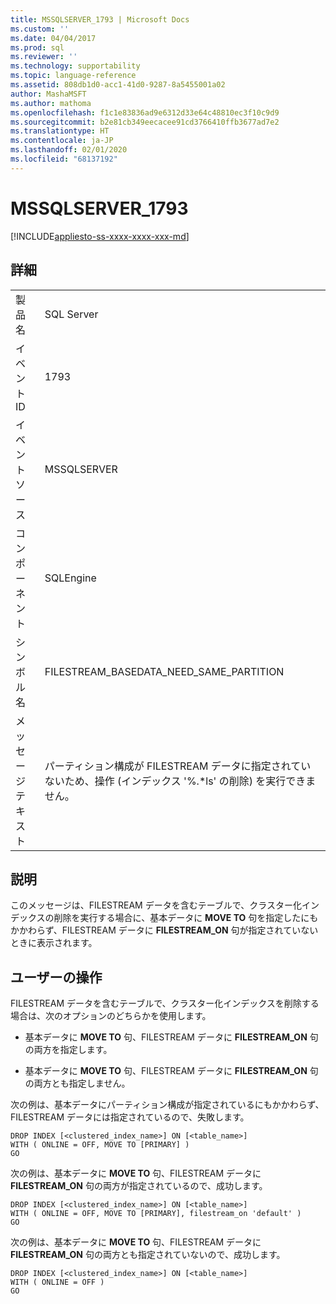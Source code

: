 ```yaml
---
title: MSSQLSERVER_1793 | Microsoft Docs
ms.custom: ''
ms.date: 04/04/2017
ms.prod: sql
ms.reviewer: ''
ms.technology: supportability
ms.topic: language-reference
ms.assetid: 808db1d0-acc1-41d0-9287-8a5455001a02
author: MashaMSFT
ms.author: mathoma
ms.openlocfilehash: f1c1e83836ad9e6312d33e64c48810ec3f10c9d9
ms.sourcegitcommit: b2e81cb349eecacee91cd3766410ffb3677ad7e2
ms.translationtype: HT
ms.contentlocale: ja-JP
ms.lasthandoff: 02/01/2020
ms.locfileid: "68137192"
---
```

# <a name="mssqlserver_1793"></a>MSSQLSERVER_1793
[!INCLUDE[appliesto-ss-xxxx-xxxx-xxx-md](../../includes/appliesto-ss-xxxx-xxxx-xxx-md.md)]
  
## <a name="details"></a>詳細  
  
|||  
|-|-|  
|製品名|SQL Server|  
|イベント ID|1793|  
|イベント ソース|MSSQLSERVER|  
|コンポーネント|SQLEngine|  
|シンボル名|FILESTREAM_BASEDATA_NEED_SAME_PARTITION|  
|メッセージ テキスト|パーティション構成が FILESTREAM データに指定されていないため、操作 (インデックス '%.*ls' の削除) を実行できません。|  
  
## <a name="explanation"></a>説明  
このメッセージは、FILESTREAM データを含むテーブルで、クラスター化インデックスの削除を実行する場合に、基本データに **MOVE TO** 句を指定したにもかかわらず、FILESTREAM データに **FILESTREAM_ON** 句が指定されていないときに表示されます。  
  
## <a name="user-action"></a>ユーザーの操作  
FILESTREAM データを含むテーブルで、クラスター化インデックスを削除する場合は、次のオプションのどちらかを使用します。  
  
-   基本データに **MOVE TO** 句、FILESTREAM データに **FILESTREAM_ON** 句の両方を指定します。  
  
-   基本データに **MOVE TO** 句、FILESTREAM データに **FILESTREAM_ON** 句の両方とも指定しません。  
  
次の例は、基本データにパーティション構成が指定されているにもかかわらず、FILESTREAM データには指定されているので、失敗します。  
  
```Transact-SQL  
DROP INDEX [<clustered_index_name>] ON [<table_name>]   
WITH ( ONLINE = OFF, MOVE TO [PRIMARY] )  
GO  
```  
  
次の例は、基本データに **MOVE TO** 句、FILESTREAM データに **FILESTREAM_ON** 句の両方が指定されているので、成功します。  
  
```Transact-SQL  
DROP INDEX [<clustered_index_name>] ON [<table_name>]   
WITH ( ONLINE = OFF, MOVE TO [PRIMARY], filestream_on 'default' )  
GO  
```  
  
次の例は、基本データに **MOVE TO** 句、FILESTREAM データに **FILESTREAM_ON** 句の両方とも指定されていないので、成功します。  
  
```Transact-SQL  
DROP INDEX [<clustered_index_name>] ON [<table_name>]   
WITH ( ONLINE = OFF )  
GO  
```  
  
